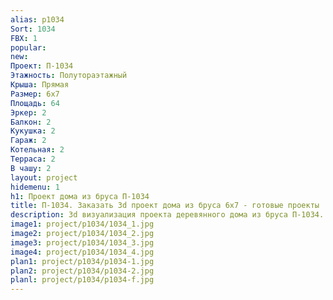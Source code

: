 ```yaml
---
alias: p1034
Sort: 1034
FBX: 1
popular: 
new: 
Проект: П-1034
Этажность: Полутораэтажный
Крыша: Прямая
Размер: 6х7
Площадь: 64
Эркер: 2
Балкон: 2
Кукушка: 2
Гараж: 2
Котельная: 2
Терраса: 2
В чашу: 2
layout: project
hidemenu: 1
h1: Проект дома из бруса П-1034
title: П-1034. Заказать 3d проект дома из бруса 6х7 - готовые проекты
description: 3d визуализация проекта деревянного дома из бруса П-1034. Площадь 64 м2, размер 6х7. Вы можете внести любые изменения в проект.
image1: project/p1034/1034_1.jpg
image2: project/p1034/1034_2.jpg
image3: project/p1034/1034_3.jpg
image4: project/p1034/1034_4.jpg
plan1: project/p1034/p1034-1.jpg
plan2: project/p1034/p1034-2.jpg
planl: project/p1034/p1034-f.jpg
---
```

